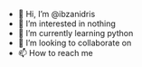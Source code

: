 - 👋 Hi, I’m @ibzanidris
- 👀 I’m interested in nothing
- 🌱 I’m currently learning python
- 💞️ I’m looking to collaborate on 
- 📫 How to reach me 


<!---
ibzanidris/ibzanidris is a ✨ special ✨ repository because its `README.md` (this file) appears on your GitHub profile.
You can click the Preview link to take a look at your changes.
--->
